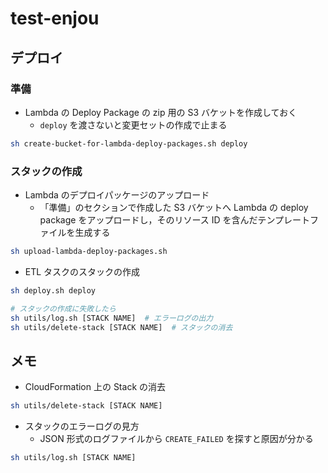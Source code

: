 # test-enjou

## デプロイ

### 準備

- Lambda の Deploy Package の zip 用の S3 バケットを作成しておく
  - `deploy` を渡さないと変更セットの作成で止まる

```sh
sh create-bucket-for-lambda-deploy-packages.sh deploy
```

### スタックの作成

- Lambda のデプロイパッケージのアップロード
  - 「準備」のセクションで作成した S3 バケットへ Lambda の deploy package をアップロードし，そのリソース ID を含んだテンプレートファイルを生成する

```sh
sh upload-lambda-deploy-packages.sh
```

- ETL タスクのスタックの作成

```sh
sh deploy.sh deploy

# スタックの作成に失敗したら
sh utils/log.sh [STACK NAME]  # エラーログの出力
sh utils/delete-stack [STACK NAME]  # スタックの消去
```

## メモ

- CloudFormation 上の Stack の消去

```sh
sh utils/delete-stack [STACK NAME]
```

- スタックのエラーログの見方
  - JSON 形式のログファイルから `CREATE_FAILED` を探すと原因が分かる

```sh
sh utils/log.sh [STACK NAME]
```
